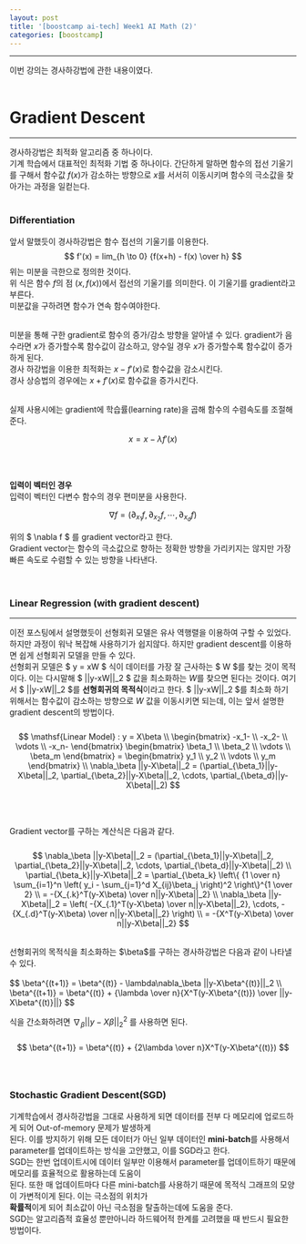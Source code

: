 ```yaml
---
layout: post
title: '[boostcamp ai-tech] Week1 AI Math (2)'
categories: [boostcamp]
---
```


---

이번 강의는 경사하강법에 관한 내용이였다. <br><br>

# Gradient Descent
---
경사하강법은 최적화 알고리즘 중 하나이다. <br>
기계 학습에서 대표적인 최적화 기법 중 하나이다. 간단하게 말하면 함수의 접선 기울기를 구해서 함수값 $f(x)$가 감소하는 방향으로 $x$를 서서히 이동시키며 함수의 극소값을 찾아가는 과정을 일컫는다. <br><br>

### Differentiation
앞서 말했듯이 경사하강법은 함수 접선의 기울기를 이용한다. <br>
$$ f'(x) = lim_{h \to 0} {f(x+h) - f(x) \over h} $$
위는 미분을 극한으로 정의한 것이다. <br>
위 식은 함수 $f$의 점 $(x, f(x))$에서 접선의 기울기를 의미한다. 이 기울기를 gradient라고 부른다.<br>
미분값을 구하려면 함수가 연속 함수여야한다. <br><br>

미분을 통해 구한 gradient로 함수의 증가/감소 방향을 알아낼 수 있다. gradient가 음수라면 $x$가 증가할수록 함수값이 감소하고, 양수일 경우 $x$가 증가할수록 함수값이 증가하게 된다. <br>
경사 하강법을 이용한 최적화는 $x - f'(x)$로 함수값을 감소시킨다. <br>
경사 상승법의 경우에는 $x + f'(x)$로 함수값을 증가시킨다. <br><br>

실제 사용시에는 gradient에 학습률(learning rate)을 곱해 함수의 수렴속도를 조절해준다. <br>

$$ x = x - \lambda f'(x) $$

<br><br>

**입력이 벡터인 경우** <br>
입력이 벡터인 다변수 함수의 경우 편미분을 사용한다.<br>

$$ \nabla f = (\partial_{x_1}f, \partial_{x_2}f, \cdots, \partial_{x_d}f) $$

위의 $ \nabla f $ 를 gradient vector라고 한다. <br>
Gradient vector는 함수의 극소값으로 향하는 정확한 방향을 가리키지는 않지만 가장 빠른 속도로 수렴할 수 있는 방향을 나타낸다. <br><br><br>


### Linear Regression (with gradient descent)
---
이전 포스팅에서 설명했듯이 선형회귀 모델은 유사 역행렬을 이용하여 구할 수 있었다. 하지만 과정이 워낙 복잡해 사용하기가 쉽지않다. 하지만 gradient descent를 이용하면 쉽게 선형회귀 모델을 만들 수 있다. <br>
선형회귀 모델은 $ y = xW $ 식이 데이터를 가장 잘 근사하는 $ W $를 찾는 것이 목적이다. 이는 다시말해 $ ||y-xW||_2 $ 값을 최소화하는  $W$를 찾으면 된다는 것이다. 여기서 $ ||y-xW||_2 $를 **선형회귀의 목적식**이라고 한다. $ ||y-xW||_2 $를 최소화 하기 위해서는 함수값이 감소하는 방향으로 $W$ 값을 이동시키면 되는데, 이는 앞서 설명한 gradient descent의 방법이다.<br><br>
$$ \mathsf{Linear Model} : y = X\beta \\
\begin{bmatrix} -x_1- \\ -x_2- \\ \vdots \\ -x_n- \end{bmatrix} \begin{bmatrix} \beta_1 \\ \beta_2 \\ \vdots \\ \beta_m \end{bmatrix} = \begin{bmatrix} y_1 \\ y_2 \\ \vdots \\ y_m \end{bmatrix} \\ 
\nabla_\beta ||y-X\beta||_2 = (\partial_{\beta_1}||y-X\beta||_2, \partial_{\beta_2}||y-X\beta||_2, \cdots, \partial_{\beta_d}||y-X\beta||_2) $$

<br><br>

Gradient vector를 구하는 계산식은 다음과 같다. <br><br>
$$ \nabla_\beta ||y-X\beta||_2 = (\partial_{\beta_1}||y-X\beta||_2, \partial_{\beta_2}||y-X\beta||_2, \cdots, \partial_{\beta_d}||y-X\beta||_2) \\
\partial_{\beta_k}||y-X\beta||_2 = \partial_{\beta_k} \left\{ {1 \over n} \sum_{i=1}^n \left( y_i - \sum_{j=1}^d X_{ij}\beta_j \right)^2 \right\}^{1 \over 2} \\ 
= -{X_{.k}^T(y-X\beta) \over n||y-X\beta||_2} \\
\nabla_\beta ||y-X\beta||_2 = \left( -{X_{.1}^T(y-X\beta) \over n||y-X\beta||_2}, \cdots, -{X_{.d}^T(y-X\beta) \over n||y-X\beta||_2} \right) \\
= -{X^T(y-X\beta) \over n||y-X\beta||_2}
$$

<br>
선형회귀의 목적식을 최소화하는 $\beta$를 구하는 경사하강법은 다음과 같이 나타낼 수 있다. <br><br>
$$ \beta^{(t+1)} = \beta^{(t)} - \lambda\nabla_\beta ||y-X\beta^{(t)}||_2 \\
\beta^{(t+1)} = \beta^{(t)} + {\lambda \over n}{X^T(y-X\beta^{(t)}) \over ||y-X\beta^{(t)}||} $$
<br>

식을 간소화하려면 $\nabla_\beta ||y-X\beta||_2^2$ 를 사용하면 된다. <br><br>
$$ \beta^{(t+1)} = \beta^{(t)} + {2\lambda \over n}X^T(y-X\beta^{(t)})  $$
<br><br>

### Stochastic Gradient Descent(SGD)
기계학습에서 경사하강법을 그대로 사용하게 되면 데이터를 전부 다 메모리에 업로드하게 되어 Out-of-memory 문제가 발생하게 <br>
된다. 이를 방지하기 위해 모든 데이터가 아닌 일부 데이터인 **mini-batch**를 사용해서 parameter를 업데이트하는 방식을 고안했고, 이를 SGD라고 한다. <br>
SGD는 한번 업데이트시에 데이터 일부만 이용해서 parameter를 업데이트하기 때문에 메모리를 효율적으로 활용하는데 도움이 <br>
된다. 또한 매 업데이트마다 다른 mini-batch를 사용하기 때문에 목적식 그래프의 모양이 가변적이게 된다. 이는 극소점의 위치가 <br>
**확률적**이게 되어 최소값이 아닌 극소점을 탈출하는데에 도움을 준다. <br>
SGD는 알고리즘적 효율성 뿐만아니라 하드웨어적 한계를 고려했을 때 반드시 필요한 방법이다. 